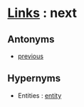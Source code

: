# [Links][1] : next

## Antonyms

  - [previous](previous.md)

## Hypernyms

  - Entities : [entity](../../The_Basics/Entities/entity.md)

[1]: README.md
